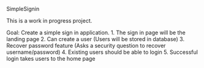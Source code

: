 SimpleSignin

This is a work in progress project.

Goal: Create a simple sign in application.
      1. The sign in page will be the landing page
      2. Can create a user (Users will be stored in database)
      3. Recover password feature (Asks a security question to recover username/password)
      4. Existing users should be able to login
      5. Successful login takes users to the home page
